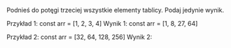 Podnieś do potęgi trzeciej wszystkie elementy tablicy. Podaj jedynie wynik.

Przykład 1: const arr = [1, 2, 3, 4]
Wynik 1: const arr = [1, 8, 27, 64]

Przykład 2: const arr = [32, 64, 128, 256]
Wynik 2:
